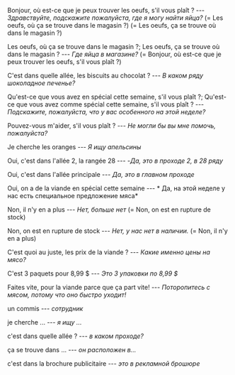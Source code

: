 
Bonjour, où est-ce que je peux trouver les oeufs, s'il vous plaît ? --- *Здравствуйте, подскажите пожалуйста, где я могу найти яйца?*
(= Les oeufs, où ça se trouve dans le magasin ?)
(= Les oeufs, ça se trouve où dans le magasin ?)



Les oeufs, où ça se trouve dans le magasin ?;
Les oeufs, ça se trouve où dans le magasin ? --- *Где яйца в магазине?*
(= Bonjour, où est-ce que je peux trouver les oeufs, s'il vous plaît ?)



C'est dans quelle allée, les biscuits au chocolat ? --- *В каком ряду шоколадное печенье?*



Qu'est-ce que vous avez en spécial cette semaine, s'il vous plaît ?;
Qu'est-ce que vous avez comme spécial cette semaine, s'il vous plaît ? --- *Подскажите, пожалуйста, что у вас особенного на этой неделе?*



Pouvez-vous m'aider, s'il vous plaît ? --- *Не могли бы вы мне помочь, пожалуйста?*



Je cherche les oranges --- *Я ищу апельсины*



Oui, c'est dans l'allée 2, la rangée 28 --- *-Да, это в проходе 2, в 28 ряду*



Oui, c'est dans l'allée principale --- *Да, это в главном проходе*



Oui, on a de la viande en spécial cette semaine --- * Да, на этой неделе у нас есть специальное предложение мяса*



Non, il n'y en a plus --- *Нет, больше нет*
(= Non, on est en rupture de stock)



Non, on est en rupture de stock --- *Нет, у нас нет в наличии.*
(= Non, il n'y en a plus)



C'est quoi au juste, les prix de la viande ? --- *Какие именно цены на мясо?*



C'est 3 paquets pour 8,99 $ --- *Это 3 упаковки по 8,99 $*



Faites vite, pour la viande parce que ça part vite! --- *Поторопитесь с мясом, потому что оно быстро уходит!*



un commis --- *сотрудник*



je cherche ... --- *я ищу ...*



c'est dans quelle allée ? --- *в каком проходе?*



ça se trouve dans ... --- *он расположен в...*



c'est dans la brochure publicitaire --- *это в рекламной брошюре*